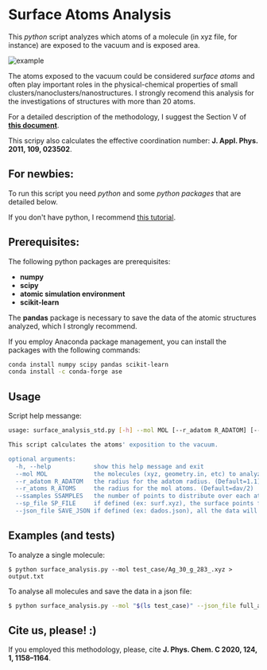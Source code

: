 # Surface Atoms Analysis

This *python* script analyzes which atoms of a molecule (in xyz file, for instance) are exposed to the vacuum and is exposed area. 

![example](https://raw.githubusercontent.com/johnatanmucelini/surface_analysis_standalone/master/figure.png?token=AF3ZDJ3EMVHYIY3HY4G5773AQCTUS)

The atoms exposed to the vacuum could be considered *surface atoms* and often play important roles in the physical-chemical properties of small clusters/nanoclusters/nanostructures.
I strongly recomend this analysis for the investigations of structures with more than 20 atoms. 

For a detailed description of the methodology, I suggest the Section V of [**this document**](https://pubs.acs.org/doi/suppl/10.1021/acs.jpcc.9b09561/suppl_file/jp9b09561_si_001.pdf).

This scripy also calculates the effective coordination number: **J. Appl. Phys. 2011, 109, 023502**.

## For newbies:

To run this script you need *python* and some *python packages* that are detailed below. 

If you don't have python, I recommend [this tutorial](https://varhowto.com/install-miniconda-ubuntu-20-04/).


## Prerequisites:

The following python packages are prerequisites:
- **numpy**
- **scipy**
- **atomic simulation environment**
- **scikit-learn**

The **pandas** package is necessary to  save the data of the atomic structures analyzed, which I strongly recommend.

If you employ Anaconda package management, you can install the packages with the following commands:
```bash 
conda install numpy scipy pandas scikit-learn 
conda install -c conda-forge ase
```


## Usage

Script help messange:

```bash
usage: surface_analysis_std.py [-h] --mol MOL [--r_adatom R_ADATOM] [--r_atoms R_ATOMS] [--ssamples SSAMPLES] [--sp_file SP_FILE] [--save_json SAVE_JSON]

This script calculates the atoms' exposition to the vacuum.

optional arguments:
  -h, --help            show this help message and exit
  --mol MOL             the molecules (xyz, geometry.in, etc) to analyze.
  --r_adatom R_ADATOM   the radius for the adatom radius. (Default=1.1)
  --r_atoms R_ATOMS     the radius for the mol atoms. (Default=dav/2)
  --ssamples SSAMPLES   the number of points to distribute over each atom. (Default=1000)
  --sp_file SP_FILE     if defined (ex: surf.xyz), the surface points found will be printed in this file.
  --json_file SAVE_JSON if defined (ex: dados.json), all the data will be saved in a json file.
```


## Examples (and tests)

To analyze a single molecule:

```
$ python surface_analysis.py --mol test_case/Ag_30_g_283_.xyz > output.txt
```

To analyse all molecules and save the data in a json file:

```bash
$ python surface_analysis.py --mol "$(ls test_case)" --json_file full_analysis.json > output2.txt
```

## Cite us, please! :)

If you employed this methodology, please, cite **J. Phys. Chem. C 2020, 124, 1, 1158–1164**.
